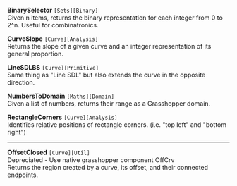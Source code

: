 **BinarySelector** `[Sets][Binary]`\
Given n items, returns the binary representation for each integer from 0 to 2^n. Useful for combinatronics.

**CurveSlope** `[Curve][Analysis]`\
Returns the slope of a given curve and an integer representation of its general proportion.

**LineSDLBS** `[Curve][Primitive]`\
Same thing as "Line SDL" but also extends the curve in the opposite direction.

**NumbersToDomain** `[Maths][Domain]`\
Given a list of numbers, returns their range as a Grasshopper domain.

**RectangleCorners** `[Curve][Analysis]`\
Identifies relative positions of rectangle corners. (i.e. "top left" and "bottom right")

---

**OffsetClosed** `[Curve][Util]`\
Depreciated - Use native grasshopper component OffCrv\
Returns the region created by a curve, its offset, and their connected endpoints. 


